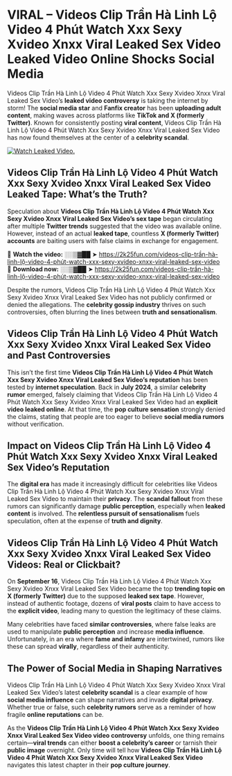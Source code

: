 # VIRAL – Videos Clip Trần Hà Linh Lộ Video 4 Phút Watch Xxx Sexy Xvideo Xnxx Viral Leaked Sex Video Leaked Video Online Shocks Social Media 

Videos Clip Trần Hà Linh Lộ Video 4 Phút Watch Xxx Sexy Xvideo Xnxx Viral Leaked Sex Video’s **leaked video controversy** is taking the internet by storm! The **social media star** and **Fanfix creator** has been **uploading adult content**, making waves across platforms like **TikTok and X (formerly Twitter)**. Known for consistently posting **viral content**, Videos Clip Trần Hà Linh Lộ Video 4 Phút Watch Xxx Sexy Xvideo Xnxx Viral Leaked Sex Video has now found themselves at the center of a **celebrity scandal**.  

[![Watch Leaked Video.](https://miro.medium.com/v2/resize:fit:828/format:webp/1*cilzJN44JGOrTw9NJCrNHA.gif "Watch Leaked Video")](https://2k25fun.com/videos-clip-trần-hà-linh-lộ-video-4-phút-watch-xxx-sexy-xvideo-xnxx-viral-leaked-sex-video)

## **Videos Clip Trần Hà Linh Lộ Video 4 Phút Watch Xxx Sexy Xvideo Xnxx Viral Leaked Sex Video Leaked Tape: What’s the Truth?**  
Speculation about **Videos Clip Trần Hà Linh Lộ Video 4 Phút Watch Xxx Sexy Xvideo Xnxx Viral Leaked Sex Video’s sex tape** began circulating after multiple **Twitter trends** suggested that the video was available online. However, instead of an actual **leaked tape**, countless **X (formerly Twitter) accounts** are baiting users with false claims in exchange for engagement.  

🔹 **Watch the video:** ░░▒▓██ ➤ https://2k25fun.com/videos-clip-trần-hà-linh-lộ-video-4-phút-watch-xxx-sexy-xvideo-xnxx-viral-leaked-sex-video  
🔹 **Download now:** ░░▒▓██ ➤ https://2k25fun.com/videos-clip-trần-hà-linh-lộ-video-4-phút-watch-xxx-sexy-xvideo-xnxx-viral-leaked-sex-video  

Despite the rumors, Videos Clip Trần Hà Linh Lộ Video 4 Phút Watch Xxx Sexy Xvideo Xnxx Viral Leaked Sex Video has not publicly confirmed or denied the allegations. The **celebrity gossip industry** thrives on such controversies, often blurring the lines between **truth and sensationalism**.  

## **Videos Clip Trần Hà Linh Lộ Video 4 Phút Watch Xxx Sexy Xvideo Xnxx Viral Leaked Sex Video and Past Controversies**  
This isn’t the first time **Videos Clip Trần Hà Linh Lộ Video 4 Phút Watch Xxx Sexy Xvideo Xnxx Viral Leaked Sex Video’s reputation** has been tested by **internet speculation**. Back in **July 2024**, a similar **celebrity rumor** emerged, falsely claiming that Videos Clip Trần Hà Linh Lộ Video 4 Phút Watch Xxx Sexy Xvideo Xnxx Viral Leaked Sex Video had an **explicit video leaked online**. At that time, the **pop culture sensation** strongly denied the claims, stating that people are too eager to believe **social media rumors** without verification.  

## **Impact on Videos Clip Trần Hà Linh Lộ Video 4 Phút Watch Xxx Sexy Xvideo Xnxx Viral Leaked Sex Video’s Reputation**  
The **digital era** has made it increasingly difficult for celebrities like Videos Clip Trần Hà Linh Lộ Video 4 Phút Watch Xxx Sexy Xvideo Xnxx Viral Leaked Sex Video to maintain their **privacy**. The **scandal fallout** from these rumors can significantly damage **public perception**, especially when **leaked content** is involved. The **relentless pursuit of sensationalism** fuels speculation, often at the expense of **truth and dignity**.  

## **Videos Clip Trần Hà Linh Lộ Video 4 Phút Watch Xxx Sexy Xvideo Xnxx Viral Leaked Sex Video Videos: Real or Clickbait?**  
On **September 16**, Videos Clip Trần Hà Linh Lộ Video 4 Phút Watch Xxx Sexy Xvideo Xnxx Viral Leaked Sex Video became the top **trending topic on X (formerly Twitter)** due to the supposed **leaked sex tape**. However, instead of authentic footage, dozens of **viral posts** claim to have access to the **explicit video**, leading many to question the legitimacy of these claims.  

Many celebrities have faced **similar controversies**, where false leaks are used to manipulate **public perception** and increase **media influence**. Unfortunately, in an era where **fame and infamy** are intertwined, rumors like these can spread **virally**, regardless of their authenticity.  

## **The Power of Social Media in Shaping Narratives**  
Videos Clip Trần Hà Linh Lộ Video 4 Phút Watch Xxx Sexy Xvideo Xnxx Viral Leaked Sex Video’s latest **celebrity scandal** is a clear example of how **social media influence** can shape narratives and invade **digital privacy**. Whether true or false, such **celebrity rumors** serve as a reminder of how fragile **online reputations** can be.  

As the **Videos Clip Trần Hà Linh Lộ Video 4 Phút Watch Xxx Sexy Xvideo Xnxx Viral Leaked Sex Video video controversy** unfolds, one thing remains certain—**viral trends** can either **boost a celebrity’s career** or tarnish their **public image** overnight. Only time will tell how **Videos Clip Trần Hà Linh Lộ Video 4 Phút Watch Xxx Sexy Xvideo Xnxx Viral Leaked Sex Video** navigates this latest chapter in their **pop culture journey**. 
